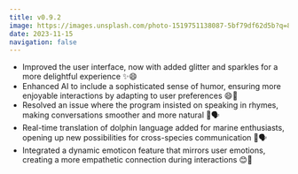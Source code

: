 ```yaml
---
title: v0.9.2
image: https://images.unsplash.com/photo-1519751138087-5bf79df62d5b?q=80&w=3270&auto=format&fit=crop&ixlib=rb-4.0.3&ixid=M3wxMjA3fDB8MHxwaG90by1wYWdlfHx8fGVufDB8fHx8fA%3D%3D
date: 2023-11-15
navigation: false
---
```


- Improved the user interface, now with added glitter and sparkles for a more delightful experience ✨😄
- Enhanced AI to include a sophisticated sense of humor, ensuring more enjoyable interactions by adapting to user preferences 😄🤖
- Resolved an issue where the program insisted on speaking in rhymes, making conversations smoother and more natural 📜🗣️
- Real-time translation of dolphin language added for marine enthusiasts, opening up new possibilities for cross-species communication 🐬🗣️
- Integrated a dynamic emoticon feature that mirrors user emotions, creating a more empathetic connection during interactions 😊🤖
